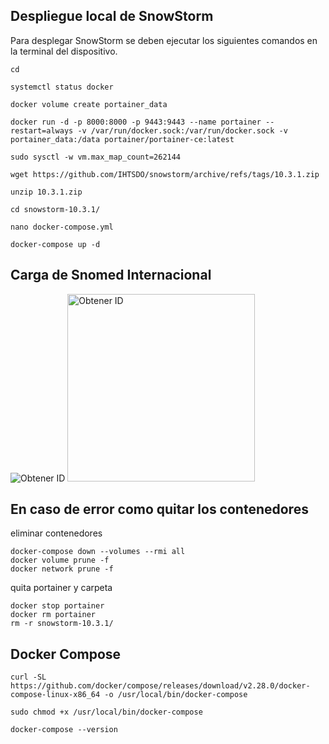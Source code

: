 ## Despliegue local de SnowStorm

Para desplegar SnowStorm se deben ejecutar los siguientes comandos en la terminal del dispositivo.


```
cd
```

```
systemctl status docker
```
```
docker volume create portainer_data
```
```
docker run -d -p 8000:8000 -p 9443:9443 --name portainer --restart=always -v /var/run/docker.sock:/var/run/docker.sock -v portainer_data:/data portainer/portainer-ce:latest
```
```
sudo sysctl -w vm.max_map_count=262144
```

```
wget https://github.com/IHTSDO/snowstorm/archive/refs/tags/10.3.1.zip
```
```
unzip 10.3.1.zip
```

```
cd snowstorm-10.3.1/
```

```
nano docker-compose.yml
```
```
docker-compose up -d
```
## Carga de Snomed Internacional

![Obtener ID](https://github.com/SIMSADIs/Servidor-Terminologico-SnowStorm/blob/deploy-snowstorm/1.gif)
<img src="https://github.com/SIMSADIs/Servidor-Terminologico-SnowStorm/blob/deploy-snowstorm/1.gif" alt="Obtener ID" width="300" height="300">

## En caso de error como quitar los contenedores

eliminar contenedores
```
docker-compose down --volumes --rmi all
docker volume prune -f
docker network prune -f
```
quita portainer y carpeta
```
docker stop portainer
docker rm portainer
rm -r snowstorm-10.3.1/
```
## Docker Compose
```
curl -SL https://github.com/docker/compose/releases/download/v2.28.0/docker-compose-linux-x86_64 -o /usr/local/bin/docker-compose
```
```
sudo chmod +x /usr/local/bin/docker-compose
```
```
docker-compose --version
```




